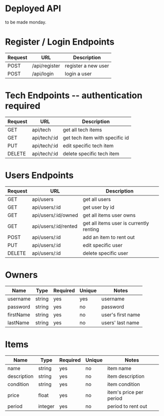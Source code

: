 # Deployed API
to be made monday.

# Register / Login Endpoints
| Request | URL | Description |
| ------- | --- | ----------- |
| POST | /api/register | register a new user |
| POST | /api/login | login a user |


# Tech Endpoints -- authentication required
| Request | URL | Description |
| ------- | --- | ----------- |
| GET | api/tech | get all tech items |
| GET | api/tech/:id | get tech item with specific id |
| PUT | api/tech/:id | edit specific tech item |
| DELETE | api/tech/:id | delete specific tech item |


# Users Endpoints
| Request | URL | Description |
| ------- | --- | ----------- |
| GET | api/users | get all users |
| GET | api/users/:id | get user by id |
| GET | api/users/:id/owned | get all items user owns |
| GET | api/users/:id/rented | get all items user is currently renting |
| POST | api/users/:id | add an item to rent out |
| PUT | api/users/:id | edit specific user |
| DELETE | api/users/:id | delete specific user |

# Owners
| Name | Type | Required | Unique | Notes |
| ---- | ---- | -------- | ------ | ----- |
| username | string | yes | yes | username |
| password | string | yes | no | password |
| firstName | string | yes | no | user's first name |
| lastName | string | yes | no | users' last name |

# Items
| Name | Type | Required | Unique | Notes |
| ---- | ---- | -------- | ------ | ----- |
| name | string | yes | no | item name |
| description | string | yes | no | item description |
| condition | string | yes | no | item condition |
| price | float | yes | no | item's price per period |
| period | integer | yes | no | period to rent out |
